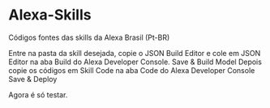 # Alexa-Skills
Códigos fontes das skills da Alexa Brasil (Pt-BR)

Entre na pasta da skill desejada, copie o JSON Build Editor e cole em JSON Editor na aba Build do Alexa Developer Console.
Save & Build Model
Depois copie os códigos em Skill Code na aba Code do Alexa Developer Console
Save & Deploy

Agora é só testar.
